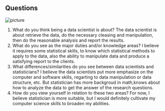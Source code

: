## Questions

![picture](C:\Users\90781\Desktop\picture.jpg)

1. What do you think being a data scientist is about?
  The data scientist is about retrieve the data, do the necessary cleasing and manipulation, then do the reasonable analysis and report the results.
2. What do you see as the major duties and/or knowledge areas?
  I believe it requires some statistical skills, to know which statistical methods to apply to the data, also the ability to manipulate data and produce a satisfying report to the clients.
3. What differences/similarities do you see between data scientists and statisticians?
   I believe the data scientists put more emphasize on the computer and software skills, regarting to data manipulation or data structure, etc. But statistician has more backgroud in math,knows about how to analyze the data to get the answer of the research questions.
4. How do you view yourself in relation to these two areas?
For now, I believe statistician is more suitable, but I would definitely cultivate my computer science skills to broaden my abilities.
